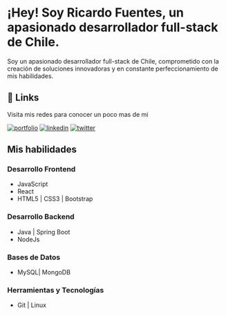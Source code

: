 
# ¡Hey! Soy Ricardo Fuentes, un apasionado desarrollador full-stack de Chile.

Soy un apasionado desarrollador full-stack de Chile, comprometido con la creación de soluciones innovadoras y en constante perfeccionamiento de mis habilidades.


## 🔗 Links
Visita mis redes para conocer un poco mas de mi

[![portfolio](https://img.shields.io/badge/my_portfolio-000?style=for-the-badge&logo=ko-fi&logoColor=white)](https://katherineoelsner.com/)
[![linkedin](https://img.shields.io/badge/linkedin-0A66C2?style=for-the-badge&logo=linkedin&logoColor=white)](https://www.linkedin.com/in/ricardo-fuenteswb/)
[![twitter](https://img.shields.io/badge/twitter-1DA1F2?style=for-the-badge&logo=twitter&logoColor=white)](https://twitter.com/)


## Mis habilidades

### Desarrollo Frontend

* JavaScript 
* React
* HTML5 | CSS3 | Bootstrap

### Desarrollo Backend

* Java | Spring Boot
* NodeJs

### Bases de Datos

* MySQL| MongoDB

### Herramientas y Tecnologías

* Git | Linux

